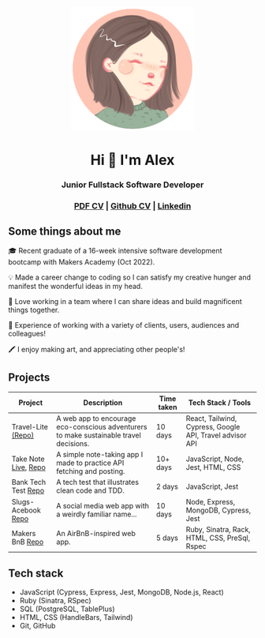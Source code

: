 <div align="center">

<img src="alexicon.png" alt="me" width="250"/>

# Hi 👋 I'm Alex
### Junior Fullstack Software Developer
### [PDF CV]() | [Github CV](https://github.com/alexandrashelley/CV) | [Linkedin](https://www.linkedin.com/in/alexandra-shelley-022a15148/)</div>

## Some things about me
<p>🎓 Recent graduate of a 16-week intensive software development bootcamp with Makers Academy (Oct 2022).</p>
<p>💡 Made a career change to coding so I can satisfy my creative hunger and manifest the wonderful ideas in my head.</p>
<p>🫶 Love working in a team where I can share ideas and build magnificent things together.</p>
<p>👤 Experience of working with a variety of clients, users, audiences and colleagues!</p>
<p>🖍️ I enjoy making art, and appreciating other people's!

## Projects

| Project                | Description                  | Time taken                     | Tech Stack / Tools             |
| ----------------------------- | ---------------------------- | ------------------------------ | ------------------------------ |
| Travel-Lite [(Repo)](https://github.com/alexandrashelley/Travel-lite) | A web app to encourage eco-conscious adventurers to make sustainable travel decisions. | 10 days | React, Tailwind, Cypress, Google API, Travel advisor API |
| Take Note [Live](https://take-note-omega.vercel.app/), [Repo](https://github.com/alexandrashelley/take-note) | A simple note-taking app I made to practice API fetching and posting. | 10+ days | JavaScript, Node, Jest, HTML, CSS | 
| Bank Tech Test [Repo](https://github.com/alexandrashelley/bank-tech-test) | A tech test that illustrates clean code and TDD. | 2 days | JavaScript, Jest | 
| Slugs-Acebook [Repo](https://github.com/naomischlosser/acebook-node-slugs)| A social media web app with a weirdly familiar name... | 10 days | Node, Express, MongoDB, Cypress, Jest |
| Makers BnB [Repo](https://github.com/Curtis-Turk/makersbnb-ruby-seed) | An AirBnB-inspired web app. | 5 days | Ruby, Sinatra, Rack, HTML, CSS, PreSql, Rspec |  

## Tech stack
- JavaScript (Cypress, Express, Jest, MongoDB, Node.js, React)
- Ruby (Sinatra, RSpec)
- SQL (PostgreSQL, TablePlus)
- HTML, CSS (HandleBars, Tailwind)
- Git, GitHub

